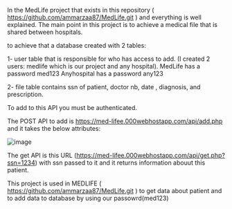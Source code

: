 In the MedLife project that exists in this repository ( https://github.com/ammarzaa87/MedLife.git ) and everything is well explained. The main point in this project is to achieve a medical file that is shared between hospitals. 

to achieve that a database created with 2 tables:

1- user table that is responsible for who has access to add. (I created 2 users: medlife which is our project and any hospital).
MedLife has a password med123
Anyhospital has a password any123

2- file table contains ssn of patient, doctor nb, date , diagnosis, and prescription.

To add to this API you must be authenticated.

The POST API to add is https://med-lifee.000webhostapp.com/api/add.php and it takes the below attributes:

![image](https://user-images.githubusercontent.com/76926016/175818983-6d6992a6-6e36-46a2-83ff-12c35c4ee31b.png)

The get API is this URL (https://med-lifee.000webhostapp.com/api/get.php?ssn=1234) with ssn passed to it and it returns information abouut this patient.

This project is used in MEDLIFE ( https://github.com/ammarzaa87/MedLife.git ) to get data about patient and to add data to database by using our passowrd(med123)
